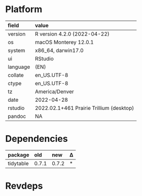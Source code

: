 # Platform

|field    |value                                    |
|:--------|:----------------------------------------|
|version  |R version 4.2.0 (2022-04-22)             |
|os       |macOS Monterey 12.0.1                    |
|system   |x86_64, darwin17.0                       |
|ui       |RStudio                                  |
|language |(EN)                                     |
|collate  |en_US.UTF-8                              |
|ctype    |en_US.UTF-8                              |
|tz       |America/Denver                           |
|date     |2022-04-28                               |
|rstudio  |2022.02.1+461 Prairie Trillium (desktop) |
|pandoc   |NA                                       |

# Dependencies

|package   |old   |new   |Δ  |
|:---------|:-----|:-----|:--|
|tidytable |0.7.1 |0.7.2 |*  |

# Revdeps

